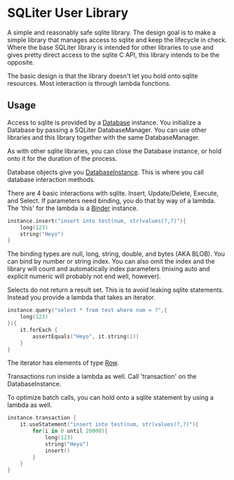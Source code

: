 # SQLiter User Library

A simple and reasonably safe sqlite library. The design goal is to make a simple library that manages
access to sqlite and keep the lifecycle in check. Where the base SQLiter library is intended for 
other libraries to use and gives pretty direct access to the sqlite C API, this library intends to
be the opposite.

The basic design is that the library doesn't let you hold onto sqlite resources. Most interaction 
is through lambda functions.

## Usage

Access to sqlite is provided by a [Database](src/commonMain/kotlin/co/touchlab/sqliter/user/Database.kt)
instance. You initialize a Database by passing a SQLiter DatabaseManager. You can use other 
libraries and this library together with the same DatabaseManager.

As with other sqlite libraries, you can close the Database instance, or hold onto it for the 
duration of the process.

Database objects give you [DatabaseInstance](src/commonMain/kotlin/co/touchlab/sqliter/user/DatabaseInstance.kt).
This is where you call database interaction methods.

There are 4 basic interactions with sqlite. Insert, Update/Delete, Execute, and Select. If 
parameters need binding, you do that by way of a lambda. The 'this' for the lambda is a 
[Binder](src/commonMain/kotlin/co/touchlab/sqliter/user/Binder.kt) instance.

```kotlin
instance.insert("insert into test(num, str)values(?,?)"){
    long(123)
    string("Heyo")
}
```

The binding types are null, long, string, double, and bytes (AKA BLOB). You can bind by number or 
string index. You can also omit the index and the library will count and automatically index 
parameters (mixing auto and explicit numeric will probably not end well, however).

Selects do not return a result set. This is to avoid leaking sqlite statements.
Instead you provide a lambda that takes an iterator.

```kotlin
instance.query("select * from test where num = ?",{
    long(123)
}){
    it.forEach {
        assertEquals("Heyo", it.string(1))
    }
}
```

The iterator has elements of type [Row](src/commonMain/kotlin/co/touchlab/sqliter/user/Row.kt).

Transactions run inside a lambda as well. Call 'transaction' on the DatabaseInstance.

To optimize batch calls, you can hold onto a sqlite statement by using a lambda as well.

```kotlin
instance.transaction {
    it.useStatement("insert into test(num, str)values(?,?)"){
        for(i in 0 until 20000){
            long(123)
            string("Heyo")
            insert()
        }
    }
}
```